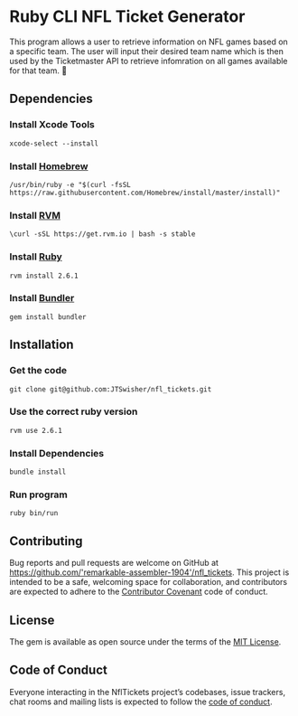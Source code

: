 # Ruby CLI NFL Ticket Generator 

This program allows a user to retrieve information on NFL games based on a specific team. The user will input their desired team name which is then used by the Ticketmaster API to retrieve infomration on all games available for that team. :football:

## Dependencies
### Install Xcode Tools
`xcode-select --install`

### Install [Homebrew](http://brew.sh/)
`/usr/bin/ruby -e "$(curl -fsSL https://raw.githubusercontent.com/Homebrew/install/master/install)"`

### Install [RVM](https://rvm.io/)
`\curl -sSL https://get.rvm.io | bash -s stable`

### Install [Ruby](https://www.ruby-lang.org/en/)
`rvm install 2.6.1`

### Install [Bundler](http://bundler.io/)
`gem install bundler`

## Installation
### Get the code
`git clone git@github.com:JTSwisher/nfl_tickets.git`

### Use the correct ruby version
`rvm use 2.6.1`

### Install Dependencies
`bundle install`

### Run program 
`ruby bin/run`


## Contributing

Bug reports and pull requests are welcome on GitHub at https://github.com/'remarkable-assembler-1904'/nfl_tickets. This project is intended to be a safe, welcoming space for collaboration, and contributors are expected to adhere to the [Contributor Covenant](http://contributor-covenant.org) code of conduct.

## License

The gem is available as open source under the terms of the [MIT License](https://opensource.org/licenses/MIT).

## Code of Conduct

Everyone interacting in the NflTickets project’s codebases, issue trackers, chat rooms and mailing lists is expected to follow the [code of conduct](https://github.com/'remarkable-assembler-1904'/nfl_tickets/blob/master/CODE_OF_CONDUCT.md).
